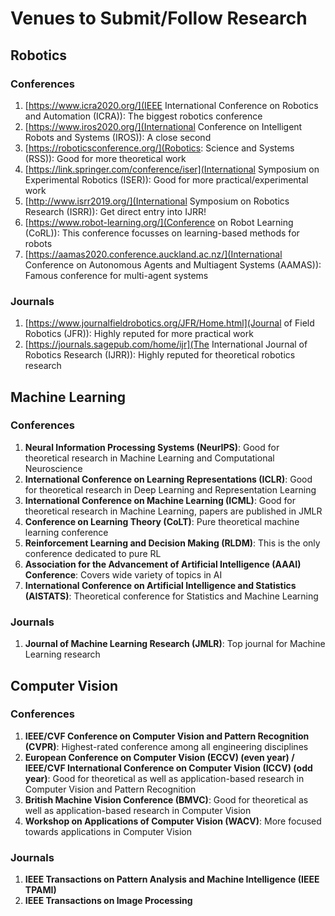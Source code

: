 # Venues to Submit/Follow Research

## Robotics
### Conferences
1. [https://www.icra2020.org/](IEEE International Conference on Robotics and Automation (ICRA)): The biggest robotics conference
2. [https://www.iros2020.org/](International Conference on Intelligent Robots and Systems (IROS)): A close second
3. [https://roboticsconference.org/](Robotics: Science and Systems (RSS)): Good for more theoretical work
4. [https://link.springer.com/conference/iser](International Symposium on Experimental Robotics (ISER)): Good for more practical/experimental work
5. [http://www.isrr2019.org/](International Symposium on Robotics Research (ISRR)): Get direct entry into IJRR!
6. [https://www.robot-learning.org/](Conference on Robot Learning (CoRL)): This conference focusses on learning-based methods for robots
7. [https://aamas2020.conference.auckland.ac.nz/](International Conference on Autonomous Agents and Multiagent Systems (AAMAS)): Famous conference for multi-agent systems

### Journals
1. [https://www.journalfieldrobotics.org/JFR/Home.html](Journal of Field Robotics (JFR)): Highly reputed for more practical work
2. [https://journals.sagepub.com/home/ijr](The International Journal of Robotics Research (IJRR)): Highly reputed for theoretical robotics research

## Machine Learning
### Conferences
1. **Neural Information Processing Systems (NeurIPS)**: Good for theoretical research in Machine Learning and Computational Neuroscience
2. **International Conference on Learning Representations (ICLR)**: Good for theoretical research in Deep Learning and Representation Learning
3. **International Conference on Machine Learning (ICML)**: Good for theoretical research in Machine Learning, papers are published in JMLR
4. **Conference on Learning Theory (CoLT)**: Pure theoretical machine learning conference
5. **Reinforcement Learning and Decision Making (RLDM)**: This is the only conference dedicated to pure RL
6. **Association for the Advancement of Artificial Intelligence (AAAI) Conference**: Covers wide variety of topics in AI
7. **International Conference on Artificial Intelligence and Statistics (AISTATS)**: Theoretical conference for Statistics and Machine Learning

### Journals
1. **Journal of Machine Learning Research (JMLR)**: Top journal for Machine Learning research

## Computer Vision
### Conferences
1. **IEEE/CVF Conference on Computer Vision and Pattern Recognition (CVPR)**: Highest-rated conference among all engineering disciplines
2. **European Conference on Computer Vision (ECCV) (even year) / IEEE/CVF International Conference on Computer Vision (ICCV) (odd year)**: Good for theoretical as well as application-based research in Computer Vision and Pattern Recognition
3. **British Machine Vision Conference (BMVC)**: Good for theoretical as well as application-based research in Computer Vision
4. **Workshop on Applications of Computer Vision (WACV)**: More focused towards applications in Computer Vision

### Journals
1. **IEEE Transactions on Pattern Analysis and Machine Intelligence (IEEE TPAMI)**
2. **IEEE Transactions on Image Processing**
